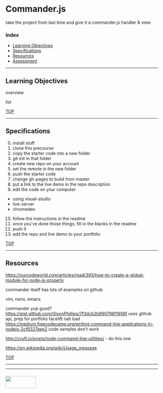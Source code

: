 # Commander.js

take the project from last time and give it a commander.js handler & view


### Index
* [Learning Objectives](#learning-objectives)
* [Specifications](#specifications)
* [Resources](#resources)
* [Assessment](#assessment)

---

## Learning Objectives

overview

list

[TOP](#index)

---

## Specifications

0. install stuff
1. clone this precourse
2. copy the starter code into a new folder
3. git init in that folder
4. create new repo on your account
5. set the remote in the new folder
6. push the starter code
7. change gh-pages to build from master
8. put a link to the live demo in the repo description
9. edit the code on your computer
  * using visual-studio
  * live-server
  * chromedev
10. follow the instructions in the readme
11. once you've done those things, fill in the blanks in the readme
12. push it
13. add the repo and live demo to your portfolio

[TOP](#index)

---

## Resources


https://ourcodeworld.com/articles/read/393/how-to-create-a-global-module-for-node-js-properly

commander itself has lots of examples on github

vim, nano, emacs

commander
	yup good?
		https://gist.github.com/GlynnPhillips/7f3dcb2b990796f1856f
			uses github api, prep for portfolio facelift
	nah bad
		https://medium.freecodecamp.org/writing-command-line-applications-in-nodejs-2cf8327eee2
			code samples don't work

http://cruft.io/posts/node-command-line-utilities/ - do this one

https://en.wikipedia.org/wiki/Usage_message

[TOP](#index)

___
___
### <a href="http://elewa.education/blog" target="_blank"><img src="https://user-images.githubusercontent.com/18554853/34921062-506450ae-f97d-11e7-875f-6feeb26ad72d.png" width="100" height="40"/></a>


